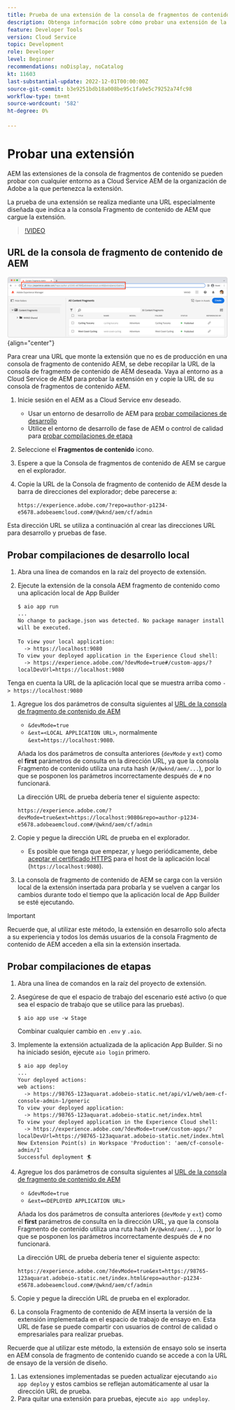 ```yaml
---
title: Prueba de una extensión de la consola de fragmentos de contenido de AEM
description: Obtenga información sobre cómo probar una extensión de la consola de fragmentos de contenido AEM antes de implementarla en producción.
feature: Developer Tools
version: Cloud Service
topic: Development
role: Developer
level: Beginner
recommendations: noDisplay, noCatalog
kt: 11603
last-substantial-update: 2022-12-01T00:00:00Z
source-git-commit: b3e9251bdb18a008be95c1fa9e5c79252a74fc98
workflow-type: tm+mt
source-wordcount: '582'
ht-degree: 0%

---
```



# Probar una extensión

AEM las extensiones de la consola de fragmentos de contenido se pueden probar con cualquier entorno as a Cloud Service AEM de la organización de Adobe a la que pertenezca la extensión.

La prueba de una extensión se realiza mediante una URL especialmente diseñada que indica a la consola Fragmento de contenido de AEM que cargue la extensión.

>[!VIDEO](https://video.tv.adobe.com/v/3412877?quality=12&learn=on)

## URL de la consola de fragmento de contenido de AEM

![URL de la consola de fragmento de contenido de AEM](./assets/test/content-fragment-console-url.png){align="center"}

Para crear una URL que monte la extensión que no es de producción en una consola de fragmento de contenido AEM, se debe recopilar la URL de la consola de fragmento de contenido de AEM deseada. Vaya al entorno as a Cloud Service de AEM para probar la extensión en y copie la URL de su consola de fragmentos de contenido AEM.

1. Inicie sesión en el AEM as a Cloud Service env deseado.

   + Usar un entorno de desarrollo de AEM para [probar compilaciones de desarrollo](#testing-development-builds)
   + Utilice el entorno de desarrollo de fase de AEM o control de calidad para [probar compilaciones de etapa](#testing-stage-builds)

1. Seleccione el __Fragmentos de contenido__ icono.
1. Espere a que la Consola de fragmentos de contenido de AEM se cargue en el explorador.
1. Copie la URL de la Consola de fragmento de contenido de AEM desde la barra de direcciones del explorador; debe parecerse a:

   ```
   https://experience.adobe.com/?repo=author-p1234-e5678.adobeaemcloud.com#/@wknd/aem/cf/admin
   ```

Esta dirección URL se utiliza a continuación al crear las direcciones URL para desarrollo y pruebas de fase.

## Probar compilaciones de desarrollo local

1. Abra una línea de comandos en la raíz del proyecto de extensión.
1. Ejecute la extensión de la consola AEM fragmento de contenido como una aplicación local de App Builder

   ```shell
   $ aio app run
   ...
   No change to package.json was detected. No package manager install will be executed.
   
   To view your local application:
     -> https://localhost:9080
   To view your deployed application in the Experience Cloud shell:
     -> https://experience.adobe.com/?devMode=true#/custom-apps/?localDevUrl=https://localhost:9080
   ```

Tenga en cuenta la URL de la aplicación local que se muestra arriba como `-> https://localhost:9080`

1. Agregue los dos parámetros de consulta siguientes al [URL de la consola de fragmento de contenido de AEM](#aem-content-fragment-console-url)
   + `&devMode=true`
   + `&ext=<LOCAL APPLICATION URL>`, normalmente `&ext=https://localhost:9080`.

   Añada los dos parámetros de consulta anteriores (`devMode` y `ext`) como el __first__ parámetros de consulta en la dirección URL, ya que la consola Fragmento de contenido utiliza una ruta hash (`#/@wknd/aem/...`), por lo que se posponen los parámetros incorrectamente después de `#` no funcionará.

   La dirección URL de prueba debería tener el siguiente aspecto:

   ```
   https://experience.adobe.com/?devMode=true&ext=https://localhost:9080&repo=author-p1234-e5678.adobeaemcloud.com#/@wknd/aem/cf/admin
   ```

1. Copie y pegue la dirección URL de prueba en el explorador.

   + Es posible que tenga que empezar, y luego periódicamente, debe [aceptar el certificado HTTPS](https://developer.adobe.com/uix/docs/services/aem-cf-console-admin/extension-development/#accepting-the-certificate-first-time-users) para el host de la aplicación local (`https://localhost:9080`).

1. La consola de fragmento de contenido de AEM se carga con la versión local de la extensión insertada para probarla y se vuelven a cargar los cambios durante todo el tiempo que la aplicación local de App Builder se esté ejecutando.

>[!IMPORTANT]
>
>Recuerde que, al utilizar este método, la extensión en desarrollo solo afecta a su experiencia y todos los demás usuarios de la consola Fragmento de contenido de AEM acceden a ella sin la extensión insertada.


## Probar compilaciones de etapas

1. Abra una línea de comandos en la raíz del proyecto de extensión.
1. Asegúrese de que el espacio de trabajo del escenario esté activo (o que sea el espacio de trabajo que se utilice para las pruebas).

   ```shell
   $ aio app use -w Stage
   ```

   Combinar cualquier cambio en `.env` y `.aio`.

1. Implemente la extensión actualizada de la aplicación App Builder. Si no ha iniciado sesión, ejecute `aio login` primero.

   ```shell
   $ aio app deploy
   ...
   Your deployed actions:
   web actions:
     -> https://98765-123aquarat.adobeio-static.net/api/v1/web/aem-cf-console-admin-1/generic 
   To view your deployed application:
     -> https://98765-123aquarat.adobeio-static.net/index.html
   To view your deployed application in the Experience Cloud shell:
     -> https://experience.adobe.com/?devMode=true#/custom-apps/?localDevUrl=https://98765-123aquarat.adobeio-static.net/index.html
   New Extension Point(s) in Workspace 'Production': 'aem/cf-console-admin/1'
   Successful deployment 🏄
   ```

1. Agregue los dos parámetros de consulta siguientes al [URL de la consola de fragmento de contenido de AEM](#aem-content-fragment-console-url)
   + `&devMode=true`
   + `&ext=<DEPLOYED APPLICATION URL>`

   Añada los dos parámetros de consulta anteriores (`devMode` y `ext`) como el __first__ parámetros de consulta en la dirección URL, ya que la consola Fragmento de contenido utiliza una ruta hash (`#/@wknd/aem/...`), por lo que se posponen los parámetros incorrectamente después de `#` no funcionará.

   La dirección URL de prueba debería tener el siguiente aspecto:

   ```
   https://experience.adobe.com/?devMode=true&ext=https://98765-123aquarat.adobeio-static.net/index.html&repo=author-p1234-e5678.adobeaemcloud.com#/@wknd/aem/cf/admin
   ```

1. Copie y pegue la dirección URL de prueba en el explorador.
1. La consola Fragmento de contenido de AEM inserta la versión de la extensión implementada en el espacio de trabajo de ensayo en. Esta URL de fase se puede compartir con usuarios de control de calidad o empresariales para realizar pruebas.

Recuerde que al utilizar este método, la extensión de ensayo solo se inserta en AEM consola de fragmento de contenido cuando se accede a con la URL de ensayo de la versión de diseño.

1. Las extensiones implementadas se pueden actualizar ejecutando `aio app deploy` y estos cambios se reflejan automáticamente al usar la dirección URL de prueba.
1. Para quitar una extensión para pruebas, ejecute `aio app undeploy`.



